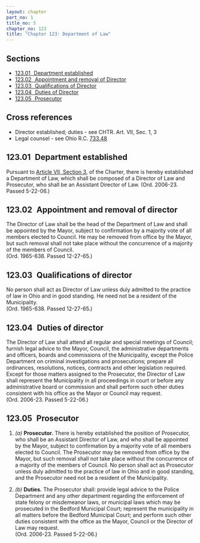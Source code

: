 ```yaml
---
layout: chapter
part_no: 1
title_no: 5
chapter_no: 123
title: "Chapter 123: Department of Law"
---
```


## Sections

* [123.01   Department established](#12301-department-established)
* [123.02   Appointment and removal of Director](#12302-appointment-and-removal-of-director)
* [123.03   Qualifications of Director](#12303-qualifications-of-director)
* [123.04   Duties of Director](#12304-duties-of-director)
* [123.05   Prosecutor](#12305-prosecutor)

## Cross references

* Director established; duties - see CHTR. Art. VII, Sec. 1, 3
* Legal counsel - see Ohio R.C. [733.48][ORC Section 733.48]

## 123.01   Department established

Pursuant to [Article VII, Section 3][], of the Charter, there is hereby
established a Department of Law, which shall be composed of a Director of Law
and Prosecutor, who shall be an Assistant Director of Law. (Ord. 2006-23. Passed
5-22-06.)

## 123.02   Appointment and removal of director

The Director of Law shall be the head of the Department of Law and shall be
appointed by the Mayor, subject to confirmation by a majority vote of all
members elected to Council. He may be removed from office by the Mayor, but such
removal shall not take place without the concurrence of a majority of the
members of Council.\
(Ord. 1965-638. Passed 12-27-65.)

## 123.03   Qualifications of director

No person shall act as Director of Law unless duly admitted to the practice of
law in Ohio and in good standing. He need not be a resident of the
Municipality.\
(Ord. 1965-638. Passed 12-27-65.)

## 123.04   Duties of director

The Director of Law shall attend all regular and special meetings of Council;
furnish legal advice to the Mayor, Council, the administrative departments and
officers, boards and commissions of the Municipality, except the Police
Department on criminal investigations and prosecutions; prepare all ordinances,
resolutions, notices, contracts and other legislation required. Except for those
matters assigned to the Prosecutor, the Director of Law shall represent the
Municipality in all proceedings in court or before any administrative board or
commission and shall perform such other duties consistent with his office as the
Mayor or Council may request.\
(Ord. 2006-23. Passed 5-22-06.)

## 123.05   Prosecutor

1. _(a)_ **Prosecutor.** There is hereby established the position of Prosecutor,
who shall be an Assistant Director of Law, and who shall be appointed by the
Mayor, subject to confirmation by a majority vote of all members elected to
Council. The Prosecutor may be removed from office by the Mayor, but such
removal shall not take place without the concurrence of a majority of the
members of Council. No person shall act as Prosecutor unless duly admitted to
the practice of law in Ohio and in good standing, and the Prosecutor need not be
a resident of the Municipality.

2. _(b)_ **Duties.** The Prosecutor shall: provide legal advice to the Police
Department and any other department regarding the enforcement of state felony or
misdemeanor laws, or municipal laws which may be prosecuted in the Bedford
Municipal Court; represent the municipality in all matters before the Bedford
Municipal Court; and perform such other duties consistent with the office as the
Mayor, Council or the Director of Law may request.\
(Ord. 2006-23. Passed 5-22-06.)

[Article VII, Section 3]:</articles/article-vii-administrative-officers-departments-boards-and-commissions/#section-vii-3-director-of-law>
[ORC Section 733.48]:<https://codes.ohio.gov/ohio-revised-code/section-733.48>
